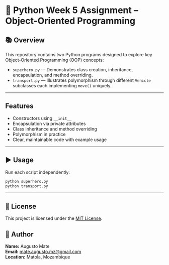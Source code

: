 # 🐍 Python Week 5 Assignment – Object-Oriented Programming

## 📚 Overview

This repository contains two Python programs designed to explore key Object-Oriented Programming (OOP) concepts:

- `superhero.py` — Demonstrates class creation, inheritance, encapsulation, and method overriding.
- `transport.py` — Illustrates polymorphism through different `Vehicle` subclasses each implementing `move()` uniquely.

---

##  Features

- Constructors using `__init__`
- Encapsulation via private attributes
- Class inheritance and method overriding
- Polymorphism in practice
- Clear, maintainable code with example usage

---

## ▶ Usage

Run each script independently:

```bash
python superhero.py
python transport.py  
```

---

## 🪪 License

This project is licensed under the [MIT License](./LICENSE).

## 👤 Author

**Name:** Augusto Mate  
**Email:** mate.augusto.mz@gmail.com  
**Location:** Matola, Mozambique
